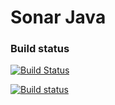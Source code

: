 Sonar Java
==========

### Build status

[![Build Status](https://api.travis-ci.org/SonarSource/sonar-java.svg)](https://travis-ci.org/SonarSource/sonar-java)

[![Build status](https://ci.appveyor.com/api/projects/status/p3rg90g5lysekxr3/branch/master?svg=true)](https://ci.appveyor.com/project/SonarSource/sonar-java/branch/master)
